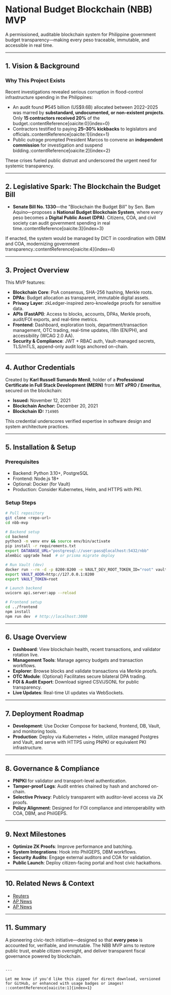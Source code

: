 # National Budget Blockchain (NBB) MVP

A permissioned, auditable blockchain system for Philippine government budget transparency—making every peso traceable, immutable, and accessible in real time.

---

## 1.  Vision & Background

### Why This Project Exists

Recent investigations revealed serious corruption in flood-control infrastructure spending in the Philippines:

- An audit found ₱545 billion (US$9.6B) allocated between 2022–2025 was marred by **substandard, undocumented, or non-existent projects**. Only **15 contractors received 20%** of the budget.:contentReference[oaicite:0]{index=0}  
- Contractors testified to paying **25–30% kickbacks** to legislators and officials.:contentReference[oaicite:1]{index=1}  
- Public outrage prompted President Marcos to convene an **independent commission** for investigation and suspend bidding.:contentReference[oaicite:2]{index=2}

These crises fueled public distrust and underscored the urgent need for systemic transparency.

---

## 2.  Legislative Spark: The Blockchain the Budget Bill

- **Senate Bill No. 1330**—the "Blockchain the Budget Bill" by Sen. Bam Aquino—proposes a **National Budget Blockchain System**, where every peso becomes a **Digital Public Asset (DPA)**. Citizens, COA, and civil society can audit government spending in real time.:contentReference[oaicite:3]{index=3}

If enacted, the system would be managed by DICT in coordination with DBM and COA, modernizing government transparency.:contentReference[oaicite:4]{index=4}

---

## 3.  Project Overview

This MVP features:

- **Blockchain Core**: PoA consensus, SHA-256 hashing, Merkle roots.
- **DPAs**: Budget allocation as transparent, immutable digital assets.
- **Privacy Layer**: zkLedger-inspired zero-knowledge proofs for sensitive data.
- **APIs (FastAPI)**: Access to blocks, accounts, DPAs, Merkle proofs, audit/FOI exports, and real-time metrics.
- **Frontend**: Dashboard, exploration tools, department/transaction management, OTC trading, real-time updates, i18n (EN/PH), and accessibility (WCAG 2.0 AA).
- **Security & Compliance**: JWT + RBAC auth, Vault-managed secrets, TLS/mTLS, append-only audit logs anchored on-chain.

---

## 4.  Author Credentials

Created by **Karl Russell Sumando Menil**, holder of a **Professional Certificate in Full Stack Development (MERN)** from **MIT xPRO / Emeritus**, secured on the blockchain:

- **Issued:** November 12, 2021  
- **Blockchain Anchor:** December 20, 2021  
- **Blockchain ID:** `714905`

This credential underscores verified expertise in software design and system architecture practices.

---

## 5.  Installation & Setup

### Prerequisites

- Backend: Python 3.10+, PostgreSQL
- Frontend: Node.js 18+
- Optional: Docker (for Vault)
- Production: Consider Kubernetes, Helm, and HTTPS with PKI.

### Setup Steps

```bash
# Pull repository
git clone <repo-url>
cd nbb-mvp

# Backend setup
cd backend
python3 -m venv env && source env/bin/activate
pip install -r requirements.txt
export DATABASE_URL="postgresql://user:pass@localhost:5432/nbb"
alembic upgrade head  # or prisma migrate deploy

# Run Vault (dev)
docker run --rm -d -p 8200:8200 -e VAULT_DEV_ROOT_TOKEN_ID="root" vault
export VAULT_ADDR=http://127.0.0.1:8200
export VAULT_TOKEN=root

# Launch backend
uvicorn api.server:app --reload

# Frontend setup
cd ../frontend
npm install
npm run dev  # http://localhost:3000

````

---

## 6.  Usage Overview

* **Dashboard**: View blockchain health, recent transactions, and validator rotation live.
* **Management Tools**: Manage agency budgets and transaction workflows.
* **Explorer**: Browse blocks and validate transactions via Merkle proofs.
* **OTC Module**: (Optional) Facilitates secure bilateral DPA trading.
* **FOI & Audit Export**: Download signed CSV/JSONL for public transparency.
* **Live Updates**: Real-time UI updates via WebSockets.

---

## 7.  Deployment Roadmap

* **Development**: Use Docker Compose for backend, frontend, DB, Vault, and monitoring tools.
* **Production**: Deploy via Kubernetes + Helm, utilize managed Postgres and Vault, and serve with HTTPS using PNPKI or equivalent PKI infrastructure.

---

## 8.  Governance & Compliance

* **PNPKI** for validator and transport-level authentication.
* **Tamper-proof Logs**: Audit entries chained by hash and anchored on-chain.
* **Selective Privacy**: Publicly transparent with auditor-level access via ZK proofs.
* **Policy Alignment**: Designed for FOI compliance and interoperability with COA, DBM, and PhilGEPS.

---

## 9.  Next Milestones

* **Optimize ZK Proofs**: Improve performance and batching.
* **System Integrations**: Hook into PhilGEPS, DBM workflows.
* **Security Audits**: Engage external auditors and COA for validation.
* **Public Launch**: Deploy citizen-facing portal and host civic hackathons.

---

## 10.  Related News & Context

* [Reuters](https://www.reuters.com/world/asia-pacific/philippine-groups-demand-independent-investigation-excessive-corruption-2025-09-04/?utm_source=chatgpt.com)
* [AP News](https://apnews.com/article/61deba5e59f9bc5fac1800a660591c35?utm_source=chatgpt.com)
* [AP News](https://apnews.com/article/4f032763731802d4b625d39e3a1bd1cc?utm_source=chatgpt.com)

---

## 11.  Summary

A pioneering civic-tech initiative—designed so that **every peso** is accounted for, verifiable, and immutable. The NBB MVP aims to restore public trust, enable citizen oversight, and deliver transparent fiscal governance powered by blockchain.

```

---

Let me know if you'd like this zipped for direct download, versioned for GitHub, or enhanced with usage badges or images!
::contentReference[oaicite:1]{index=1}
```
